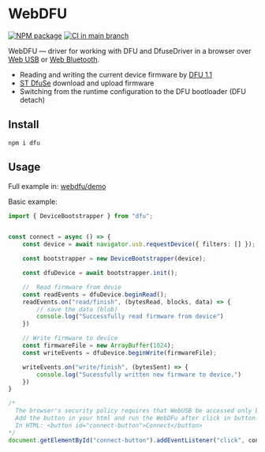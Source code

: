# WebDFU

[![NPM package](https://img.shields.io/npm/v/dfu)](https://www.npmjs.com/package/dfu)
[![CI in main branch](https://github.com/Flipper-Zero/webdfu/actions/workflows/main.yml/badge.svg)](https://github.com/Flipper-Zero/webdfu/actions/workflows/main.yml)

WebDFU — driver for working with DFU and DfuseDriver in a browser over [Web USB](https://wicg.github.io/webusb/) or [Web Bluetooth](https://webbluetoothcg.github.io/web-bluetooth/).

- Reading and writing the current device firmware by [DFU 1.1](https://www.usb.org/sites/default/files/DFU_1.1.pdf)
- [ST DfuSe](http://dfu-util.sourceforge.net/dfuse.html) download and upload firmware
- Switching from the runtime configuration to the DFU bootloader (DFU detach)

## Install

```shell
npm i dfu
```

## Usage

Full example in: [webdfu/demo](https://github.com/genoswitch/webdfu/tree/main/demo)

Basic example:

````typescript
import { DeviceBootstrapper } from "dfu";


const connect = async () => {
    const device = await navigator.usb.requestDevice({ filters: [] });

    const bootstrapper = new DeviceBootstrapper(device);

    const dfuDevice = await bootstrapper.init();

    //  Read firmware from devie
    const readEvents = dfuDevice.beginRead();
    readEvents.on("read/finish", (bytesRead, blocks, data) => {
        // save the data (blob)
        console.log("Successfully read firmware from device")
    })

    // Write firmware to device
    const firmwareFile = new ArrayBuffer(1024);
    const writeEvents = dfuDevice.beginWrite(firmwareFile);

    writeEvents.on("write/finish", (bytesSent) => {
        console.log("Sucessfully written new firmware to device.")
    })
}

/*
  The browser's security policy requires that WebUSB be accessed only by an explicit user action.
  Add the button in your html and run the WebDFu after click in button.
  In HTML: <button id="connect-button">Connect</button>
*/
document.getElementById("connect-button").addEventListener("click", connect);```
````
